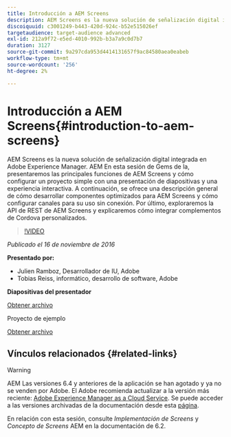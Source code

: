 ```yaml
---
title: Introducción a AEM Screens
description: AEM Screens es la nueva solución de señalización digital integrada en Adobe Experience Manager. AEM En esta sesión de Gems de la, presentaremos las principales funciones de AEM Screens y cómo configurar un proyecto simple con una presentación de diapositivas y una experiencia interactiva. A continuación, se ofrece una descripción general de cómo desarrollar componentes optimizados para AEM Screens y cómo configurar canales para su uso sin conexión. Por último, exploraremos la API de REST de AEM Screens y explicaremos cómo integrar complementos de Cordova personalizados.
discoiquuid: c3001249-b443-420d-924c-b52e515026ef
targetaudience: target-audience advanced
exl-id: 212a9f72-e5ed-4010-992b-b3a7a9c0d7b7
duration: 3127
source-git-commit: 9a297cda953d4414131657f9ac84580aea0eabeb
workflow-type: tm+mt
source-wordcount: '256'
ht-degree: 2%

---
```


# Introducción a AEM Screens{#introduction-to-aem-screens}

AEM Screens es la nueva solución de señalización digital integrada en Adobe Experience Manager. AEM En esta sesión de Gems de la, presentaremos las principales funciones de AEM Screens y cómo configurar un proyecto simple con una presentación de diapositivas y una experiencia interactiva. A continuación, se ofrece una descripción general de cómo desarrollar componentes optimizados para AEM Screens y cómo configurar canales para su uso sin conexión. Por último, exploraremos la API de REST de AEM Screens y explicaremos cómo integrar complementos de Cordova personalizados.

>[!VIDEO](https://video.tv.adobe.com/v/19301/?quality=9)

*Publicado el 16 de noviembre de 2016*

**Presentado por:**

* Julien Ramboz, Desarrollador de IU, Adobe
* Tobias Reiss, informático, desarrollo de software, Adobe

**Diapositivas del presentador**

[Obtener archivo](assets/2016-11-16-aem-screens.pdf)

Proyecto de ejemplo

[Obtener archivo](assets/aemscreensgems.zip)

## Vínculos relacionados {#related-links}


>[!WARNING]
>
>AEM Las versiones 6.4 y anteriores de la aplicación se han agotado y ya no se venden por Adobe.  El Adobe recomienda actualizar a la versión más reciente: [Adobe Experience Manager as a Cloud Service](https://experienceleague.adobe.com/docs/experience-manager-cloud-service.html?lang=es).  Se puede acceder a las versiones archivadas de la documentación desde esta [página](https://experienceleague.adobe.com/docs/experience-manager-release-information/aem-release-updates/previous-updates/aem-previous-versions.html?lang=es).
>
>En relación con esta sesión, consulte *Implementación de Screens* y *Concepto de Screens* AEM en la documentación de 6.2.
